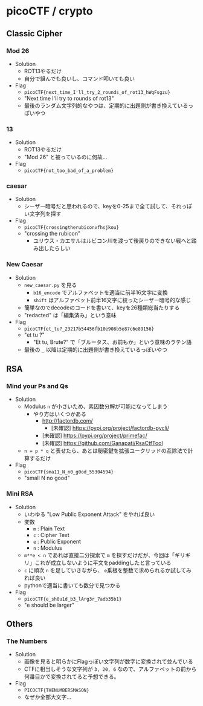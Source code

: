 # picoCTF / crypto
## Classic Cipher
### Mod 26
* Solution
  * ROT13やるだけ
  * 自分で組んでも良いし、コマンド叩いても良い
* Flag
  * `picoCTF{next_time_I'll_try_2_rounds_of_rot13_hWqFsgzu}`
  * "Next time I'll try to rounds of rot13"
  * 最後のランダム文字列的なやつは、定期的に出題側が書き換えているっぽいやつ


### 13
* Solution
  * ROT13やるだけ
  * "Mod 26" と被っているのに何故...
* Flag
  * `picoCTF{not_too_bad_of_a_problem}`


### caesar
* Solution
  * シーザー暗号だと思われるので、keyを0-25まで全て試して、それっぽい文字列を探す
* Flag
  * `picoCTF{crossingtherubiconvfhsjkou}`
  * "crossing the rubicon"
    * ユリウス・カエサルはルビコン川を渡って後戻りのできない戦へと踏み出したらしい


### New Caesar
* Solution
  * `new_caesar.py` を見る
    * `b16_encode` でアルファベットを適当に前半16文字に変換
    * `shift` はアルファベット前半16文字に絞ったシーザー暗号的な感じ
  * 簡単なのでdecodeのコードを書いて、keyを26種類総当たりする
  * "redacted" は「編集済み」という意味
* Flag
  * `picoCTF{et_tu?_23217b54456fb10e908b5e87c6e89156}`
  * "et tu ?"
    * "Et tu, Brute?" で「ブルータス、お前もか」という意味のラテン語
  * 最後の `_` 以降は定期的に出題側が書き換えているっぽいやつ


## RSA
### Mind your Ps and Qs
* Solution
  * Modulus `n` が小さいため、素因数分解が可能になってしまう
    * やり方はいくつかある
      * http://factordb.com/
        * [未確認] https://pypi.org/project/factordb-pycli/
      * [未確認] https://pypi.org/project/primefac/
      * [未確認] https://github.com/Ganapati/RsaCtfTool
  * `n = p * q` と表せたら、あとは秘密鍵を拡張ユークリッドの互除法で計算するだけ
* Flag
  * `picoCTF{sma11_N_n0_g0od_55304594}`
  * "small N no good"


### Mini RSA
* Solution
  * いわゆる "Low Public Exponent Attack" をやれば良い
  * 変数
    * `m` : Plain Text
    * `c` : Cipher Text
    * `e` : Public Exponent
    * `n` : Modulus
  * `m**e < n` であれば直接二分探索で `m` を探すだけだが、今回は「ギリギリ」これが成立しないように平文をpaddingしたと言っている
  * `c` に順次 `n` を足していきながら、 `e`乗根を整数で求められるか試してみれば良い
  * pythonで適当に書いても数分で見つかる
* Flag
  * `picoCTF{e_sh0u1d_b3_lArg3r_7adb35b1}`
  * "e should be larger"


## Others
### The Numbers
* Solution
  * 画像を見ると明らかにFlagっぽい文字列が数字に変換されて並んでいる
  * CTFに相当しそうな文字列が `3, 20, 6` なので、アルファベットの前から何番目かで変換されてると予想できる。
* Flag
  * `PICOCTF{THENUMBERSMASON}`
  * なぜか全部大文字...
